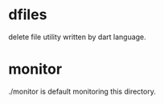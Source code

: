 # dfiles

delete file utility written by dart language.

# monitor

./monitor is default monitoring this directory.

